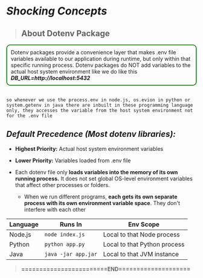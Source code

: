 # **_Shocking Concepts_**

> ## **About Dotenv Package**

<div style="border: 2px solid green; padding: 10px; border-radius: 10px">
  Dotenv packages provide a convenience layer that makes .env file variables available to our application during runtime, but only within that specific running process. Dotenv packages do NOT add variables to the actual host system environment like we do like this <i><b>DB_URL=http://localhost:5432</b></i>
</div><br>

```text
so whenever we use the process.env in node.js, os.evion in python or system.getenv in java there are inbuilt in these programming language only, they accesses the variable from the host system environment not for the .env file
```

## **_Default Precedence (Most dotenv libraries):_**

- **Highest Priority:** Actual host system environment variables
- **Lower Priority:** Variables loaded from .env file

- Each dotenv file only **loads variables into the memory of its own running process.**
  It does not set global OS-level environment variables that affect other processes or folders.
  - When we run different programs, **each gets its own separate process with its own environment variable space**. They don't interfere with each other

| Language | Runs In             | Env Scope                    |
| -------- | ------------------- | ---------------------------- |
| Node.js  | `node index.js`     | Local to that Node process   |
| Python   | `python app.py`     | Local to that Python process |
| Java     | `java -jar app.jar` | Local to that JVM instance   |

> **========================END====================**
